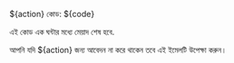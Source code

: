 ${action} কোড: ${code}

এই কোড এক ঘন্টার মধ্যে মেয়াদ শেষ হবে.

আপনি যদি ${action} জন্য আবেদন না করে থাকেন তবে এই ইমেলটি উপেক্ষা করুন।
